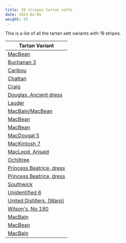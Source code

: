 ```yaml
---
title: 19 stripes tartan setts
date: 2023-02-05
weight: 19
---
```

This is a list of all the tartan sett variants with 19 stripes.

| Tartan Variant |
|---------------|
| [MacBean](/stripes/G/6/NA2/R4/RA4/G2/RA4/R4/NA2/K2/G12/K2/NA2/DB4/N2/NA2/N2/DB4/NA2/R/48)||
| [Buchanan 3](/stripes/B/18/G46/K6/B18/K6/R40/LN6/R40/K6/B18/K6/Y40/K6/Y40/K6/B18/K6/G46/B/18)||
| [Caribou](/stripes/LN/2/DR8/K2/LB6/K2/G8/LB2/G8/K2/LB6/K2/N8/B2/N8/K2/LB6/K2/DR8/LN/2)||
| [Chattan](/stripes/LN/4/LT4/Y10/R8/K10/B36/LN2/LT4/Y4/R6/K2/R6/Y4/LT4/LN2/G36/LN2/K4/R/72)||
| [Craig](/stripes/R/2/K6/G4/K4/N4/K2/N6/K2/N4/R6/K2/G32/K2/N36/Y2/G2/N4/K4/R/2)||
| [Douglas, Ancient dress](/stripes/N/4/LN8/K4/LN22/K16/N6/K4/Y6/K4/R6/N10/K2/N10/K4/N2/K12/N2/K12/R/12)||
| [Lauder](/stripes/R/8/B8/LN104/B10/LN10/K52/G50/R12/G56/K50/G6/B52/G12/B50/G6/K54/LN100/B8/R/8)||
| [MacBain/MacBean](/stripes/G/20/LN4/R10/DR10/G4/DR10/R10/LN4/K4/G24/K4/LN4/B10/K4/LN4/K4/B10/LN4/R/120)||
| [MacBean](/stripes/G/6/LN2/R4/DR4/G2/DR4/R4/LN2/K2/G12/K2/LN2/B4/BA2/LN2/BA2/B4/LN2/R/48)||
| [MacBean](/stripes/G/14/LN4/R8/DR8/G4/DR8/R8/LN4/K4/G20/K4/LN4/K4/B4/LN4/B4/K8/LN4/R/114)||
| [MacDougal 5](/stripes/K/2/R8/G16/R4/G2/R4/B8/R4/LN2/R2/LN2/R4/G8/R6/G8/R2/K2/R16/LN/2)||
| [MacKintosh 7](/stripes/LN/2/G4/Y6/R6/K4/B12/LN2/G2/Y4/R4/K2/R4/Y4/G2/LN2/G12/LN2/K2/R/48)||
| [MacLeod, Arisaid](/stripes/BA/2/DR6/R6/LN40/B6/LN6/G24/LN36/R6/DR2/R6/LN36/B24/LN6/G6/LN40/R6/DR6/BA/2)||
| [Ochiltree](/stripes/B/24/K2/G4/K2/G4/K2/B24/R4/K24/Y2/K24/R4/G24/K2/B4/K2/B4/K2/G/24)||
| [Princess Beatrice, dress](/stripes/K/6/R2/G4/R4/LN40/B6/LN6/R14/K4/R4/K4/R4/K14/G4/K4/G4/K4/G16/Y/6)||
| [Princess Beatrice, dress](/stripes/K/8/R2/K2/R4/LN48/B4/LN6/R16/G4/R4/G4/R4/K16/G4/K4/G4/K4/G16/Y/4)||
| [Southwick](/stripes/R/4/K24/G4/LN10/G4/K4/R4/K10/N20/K4/N8/K4/N8/K4/N8/K20/LN4/K2/R/4)||
| [Unidentified 6](/stripes/B/166/K4/Y4/B8/BB8/B8/K4/Y4/B40/K84/DB40/K4/R4/DB4/BA8/DB8/K4/R4/DB/170)||
| [United Distillers, (Warp)](/stripes/B/4/DR24/LT2/DG24/LT24/Y4/LT24/DG24/LT2/DR24/B4/BA24/B2/DG24/G24/R4/G24/B2/BA/24)||
| [Wilson's, No 190](/stripes/K/6/Y4/K26/LN4/B22/R24/LN4/R24/G24/Y4/K24/R24/LN4/R24/B22/LN4/K26/Y4/K/6)||
| [MacBain](/stripes/DG/20/N4/DR10/DRA10/DG4/DRA10/DR10/N4/K4/DG24/K4/N4/B10/K4/N4/K4/B10/N4/DR/120)||
| [MacBean](/stripes/DG/6/N2/DR4/DRA4/DG2/DRA4/DR4/N2/K2/DG12/K2/N2/DB4/B2/N2/B2/DB4/N2/DR/48)||
| [MacBain](/stripes/DG/10/N2/DR5/DRA5/DG2/DRA5/DR5/N2/K2/DG12/K2/N2/B5/K2/N2/K2/B5/N2/DR/60)||
